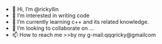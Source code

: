 - 👋 Hi, I’m @rickyllin
- 👀 I’m interested in writing code
- 🌱 I’m currently learning c++ and its related knowledge.
- 💞️ I’m looking to collaborate on ...
- 📫 How to reach me >>by my g-mail:qqqricky@gmailcom

<!---
rickyllin/rickyllin is a ✨ special ✨ repository because its `README.md` (this file) appears on your GitHub profile.
You can click the Preview link to take a look at your changes.
--->
